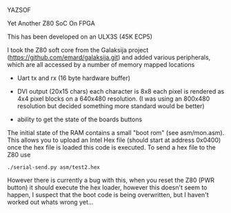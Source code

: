 YAZSOF

Yet Another Z80 SoC On FPGA

This has been developed on an ULX3S (45K ECP5)

I took the Z80 soft core from the Galaksija project (https://github.com/emard/galaksija.git) and added various peripherals, which are all accessed by a number of memory mapped locations

* Uart tx and rx (16 byte hardware buffer)

* DVI output (20x15 chars) each character is 8x8 each pixel is rendered as 4x4 pixel blocks on a 640x480 resolution. (I was using an 800x480 resolution but decided something more standard would be better)

* ability to get the state of the boards buttons


The initial state of the RAM contains a small "boot rom" (see asm/mon.asm). This allows you to upload an Intel Hex file (should start at address 0x0400) once the hex file is loaded this code is executed.  To send a hex file to the Z80 use

    ./serial-send.py asm/test2.hex

However there is currently a bug with this, when you reset the Z80 (PWR button) it should execute the hex loader, however this doesn't seem to happen, I suspect that the boot code is being overwritten, but I haven't worked out whats wrong yet...


